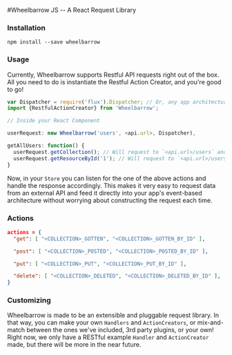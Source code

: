 #Wheelbarrow JS -- A React Request Library

### Installation

`npm install --save wheelbarrow`

### Usage

Currently, Wheelbarrow supports Restful API requests right out of the box.  All you need to do is instantiate the Restful Action Creator, and you're good to go!

```javascript
var Dispatcher = require('flux').Dispatcher; // Or, any app architecture that has a `Dispatcher.dispatch` function.
import {RestfulActionCreator} from 'Wheelbarrow';

// Inside your React Component

userRequest: new Wheelbarrow('users', <api.url>, Dispatcher),

getAllUsers: function() {
  userRequest.getCollection(); // Will request to `<api.url>/users` and dispatch `USERS_GOTTEN` upon success.
  userRequest.getResourceById('1'); // Will request to `<api.url>/users/1` and dispatch `USER_GOTTEN_BY_ID` upon success.
}
```

Now, in your `Store` you can listen for the one of the above actions and handle the response accordingly.  This makes it very easy to request data from an external API and feed it directly into your app's event-based architecture without worrying about constructing the request each time.

### Actions
```json
actions = {
  "get": [ "<COLLECTION>_GOTTEN", "<COLLECTION>_GOTTEN_BY_ID" ],

  "post": [ "<COLLECTION>_POSTED", "<COLLECTION>_POSTED_BY_ID" ],

  "put": [ "<COLLECTION>_PUT", "<COLLECTION>_PUT_BY_ID" ],

  "delete": [ "<COLLECTION>_DELETED", "<COLLECTION>_DELETED_BY_ID" ],
}
```

### Customizing
Wheelbarrow is made to be an extensible and pluggable request library.  In that way, you can make your own `Handlers` and `ActionCreators`, or mix-and-match between the ones we've included, 3rd party plugins, or your own!  Right now, we only have a RESTful example `Handler` and `ActionCreator` made, but there will be more in the near future.

